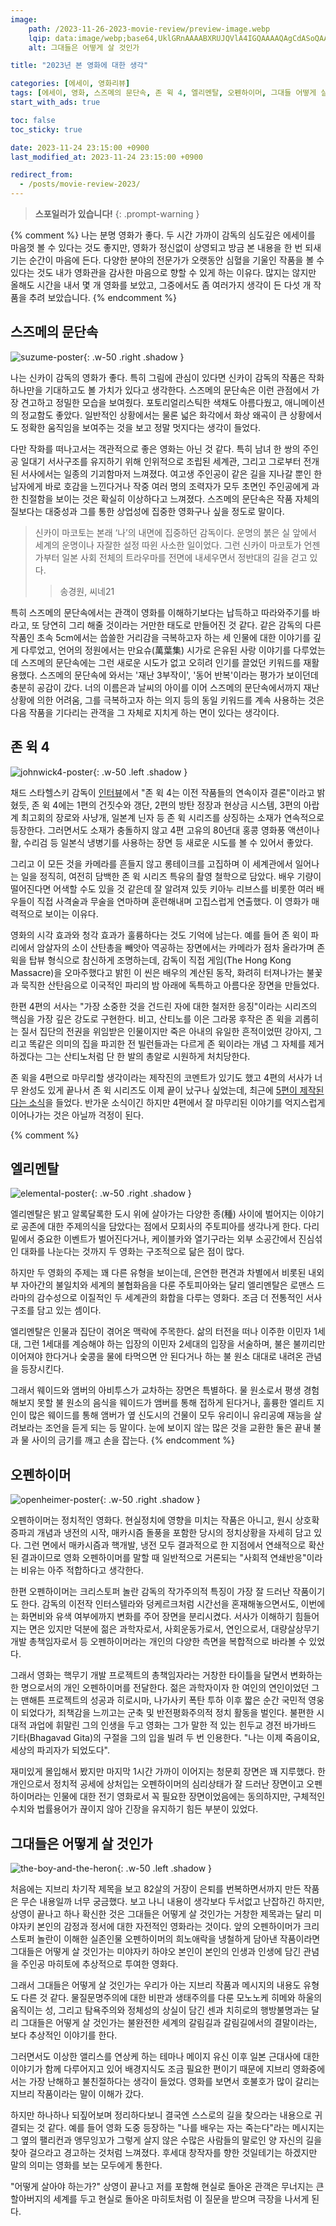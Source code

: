 ```yaml
---
image:
    path: /2023-11-26-2023-movie-review/preview-image.webp
    lqip: data:image/webp;base64,UklGRnAAAABXRUJQVlA4IGQAAAAQAgCdASoQAAgAAgA0JaACdAYtpzl/B4u4AP7316Ym0YB1WfrICzJ9WhT3z/F97BdlzfuaIObCT81VHxO8ifmW7rutNSyHlhU9LBs4+B45TxU6lEqT6pY3XoJZHNcRIMwf38gA
    alt: 그대들은 어떻게 살 것인가

title: "2023년 본 영화에 대한 생각"

categories: [에세이, 영화리뷰]
tags: [에세이, 영화, 스즈메의 문단속, 존 윅 4, 엘리멘탈, 오펜하이머, 그대들 어떻게 살 것인가]
start_with_ads: true

toc: false
toc_sticky: true

date: 2023-11-24 23:15:00 +0900
last_modified_at: 2023-11-24 23:15:00 +0900

redirect_from:
  - /posts/movie-review-2023/
---
```


> **스포일러가 있습니다!**
{: .prompt-warning }

{% comment %}
나는 분명 영화가 좋다. 두 시간 가까이 감독의 심도깊은 에세이를 마음껏 볼 수 있다는 것도 좋지만, 영화가 정신없이 상영되고 방금 본 내용을 한 번 되새기는 순간이 마음에 든다. 다양한 분야의 전문가가 오랫동안 심혈을 기울인 작품을 볼 수 있다는 것도 내가 영화관을 감사한 마음으로 향할 수 있게 하는 이유다. 많지는 않지만 올해도 시간을 내서 몇 개 영화를 보았고, 그중에서도 좀 여러가지 생각이 든 다섯 개 작품을 추려 보았습니다.
{% endcomment %}

## **스즈메의 문단속**

![suzume-poster](/2023-11-26-2023-movie-review/suzume-poster.webp){: .w-50 .right .shadow }

나는 신카이 감독의 영화가 좋다. 특히 그림에 관심이 있다면 신카이 감독의 작품은 작화 하나만을 기대하고도 볼 가치가 있다고 생각한다. 스즈메의 문단속은 이런 관점에서 가장 견고하고 정밀한 모습을 보여줬다. 포토리얼리스틱한 색채도 아름다웠고, 애니메이션의 정교함도 좋았다. 일반적인 상황에서는 물론 넓은 화각에서 화상 왜곡이 큰 상황에서도 정확한 움직임을 보여주는 것을 보고 정말 멋지다는 생각이 들었다.

다만 작화를 떠나고서는 객관적으로 좋은 영화는 아닌 것 같다. 특히 남녀 한 쌍의 주인공 일대기 서사구조를 유지하기 위해 인위적으로 조립된 세계관, 그리고 그로부터 전개된 서사에서는 일종의 기괴함마저 느껴졌다. 여고생 주인공이 같은 길을 지나갈 뿐인 한 남자에게 바로 호감을 느낀다거나 작중 여러 명의 조력자가 모두 초면인 주인공에게 과한 친절함을 보이는 것은 확실히 이상하다고 느껴졌다. 스즈메의 문단속은 작품 자체의 질보다는 대중성과 그를 통한 상업성에 집중한 영화구나 싶을 정도로 말이다.

> 신카이 마코토는 본래 ‘나’의 내면에 집중하던 감독이다. 운명의 붉은 실 앞에서 세계의 운명이나 자잘한 설정 따윈 사소한 일이었다. 그런 신카이 마코토가 언젠가부터 일본 사회 전체의 트라우마를 전면에 내세우면서 정반대의 길을 걷고 있다.
>> 송경원, 씨네21

특히 스즈메의 문단속에서는 관객이 영화를 이해하기보다는 납득하고 따라와주기를 바라고, 또 당연히 그리 해줄 것이라는 거만한 태도로 만들어진 것 같다. 같은 감독의 다른 작품인 초속 5cm에서는 씁쓸한 거리감을 극복하고자 하는 세 인물에 대한 이야기를 깊게 다루었고, 언어의 정원에서는 만요슈(萬葉集) 시가로 은유된 사랑 이야기를 다루었는데 스즈메의 문단속에는 그런 새로운 시도가 없고 오히려 인기를 끌었던 키워드를 재활용했다. 스즈메의 문단속에 와서는 '재난 3부작이', '동어 반복'이라는 평가가 보이던데 충분히 공감이 갔다. 너의 이름은과 날씨의 아이를 이어 스즈메의 문단속에서까지 재난상황에 의한 어려움, 그를 극복하고자 하는 의지 등의 동일 키워드를 계속 사용하는 것은 다음 작품을 기다리는 관객을 그 자체로 지치게 하는 면이 있다는 생각이다.

## **존 윅 4**

![johnwick4-poster](/2023-11-26-2023-movie-review/johnwick4-poster.webp){: .w-50 .left .shadow }

채드 스타헬스키 감독이 [인터뷰](https://manofmany.com/entertainment/movies-tv/john-wick-4-trailer)에서 "존 윅 4는 이전 작품들의 연속이자 결론"이라고 밝혔듯, 존 윅 4에는 1편의 건짓수와 갱단, 2편의 방탄 정장과 현상금 시스템, 3편의 아랍계 최고회의 장로와 사냥개, 일본계 닌자 등 존 윅 시리즈를 상징하는 소재가 연속적으로 등장한다. 그러면서도 소재가 충돌하지 않고 4편 고유의 80년대 홍콩 영화풍 액션이나 활, 수리검 등 일본식 냉병기를 사용하는 장면 등 새로운 시도를 볼 수 있어서 좋았다.

그리고 이 모든 것을 카메라를 흔들지 않고 롱테이크를 고집하며 이 세계관에서 일어나는 일을 정직히, 여전히 담백한 존 윅 시리즈 특유의 촬영 철학으로 담았다. 배우 기량이 떨어진다면 어색할 수도 있을 것 같은데 잘 알려져 있듯 키아누 리브스를 비롯한 여러 배우들이 직접 사격술과 무술을 연마하며 훈련해내며 고집스럽게 연출했다. 이 영화가 매력적으로 보이는 이유다.

영화의 시각 효과와 청각 효과가 훌륭하다는 것도 기억에 남는다. 예를 들어 존 윅이 파리에서 암살자의 소이 산탄총을 빼앗아 역공하는 장면에서는 카메라가 점차 올라가며 존 윅을 탑뷰 형식으로 참신하게 조명하는데, 감독이 직접 게임(The Hong Kong Massacre)을 오마주했다고 밝힌 이 씬은 배우의 계산된 동작, 화려히 터져나가는 불꽃과 묵직한 산탄음으로 이국적인 파리의 밤 아래에 독특하고 아름다운 장면을 만들었다.

한편 4편의 서사는 "가장 소중한 것을 건드린 자에 대한 철저한 응징"이라는 시리즈의 핵심을 가장 깊은 강도로 구현한다. 비고, 산티노를 이은 그라몽 후작은 존 윅을 괴롭히는 질서 집단의 전권을 위임받은 인물이지만 죽은 아내의 유일한 흔적이었떤 강아지, 그리고 똑같은 의미의 집을 파괴한 전 빌런들과는 다르게 존 윅이라는 개념 그 자체를 제거하겠다는 그는 산티노처럼 단 한 발의 총알로 시원하게 처치당한다.

존 윅을 4편으로 마무리할 생각이라는 제작진의 코멘트가 있기도 했고 4편의 서사가 너무 완성도 있게 끝나서 존 윅 시리즈도 이제 끝이 났구나 싶었는데, 최근에 [5편이 제작된다는 소식](https://hypebeast.kr/2023/11/john-wick-5-confirmed-for-production)을 들었다. 반가운 소식이긴 하지만 4편에서 잘 마무리된 이야기를 억지스럽게 이어나가는 것은 아닐까 걱정이 된다.

{% comment %}
## **엘리멘탈**

![elemental-poster](/2023-11-26-2023-movie-review/elemental-poster.webp){: .w-50 .right .shadow }

엘리멘탈은 밝고 알록달록한 도시 위에 살아가는 다양한 종(種) 사이에 벌어지는 이야기로 공존에 대한 주제의식을 담았다는 점에서 모회사의 주토피아를 생각나게 한다. 다리 밑에서 중요한 이벤트가 벌어진다거나, 케이블카와 열기구라는 외부 소공간에서 진심섞인 대화를 나눈다는 것까지 두 영화는 구조적으로 닮은 점이 많다.

하지만 두 영화의 주제는 꽤 다른 유형을 보이는데, 은연한 편견과 차별에서 비롯된 내외부 자아간의 불일치와 세계의 불협화음을 다룬 주토피아와는 달리 엘리멘탈은 로맨스 드라마의 감수성으로 이질적인 두 세계관의 화합을 다루는 영화다. 조금 더 전통적인 서사구조를 담고 있는 셈이다.

엘리멘탈은 인물과 집단이 겪어온 맥락에 주목한다. 삶의 터전을 떠나 이주한 이민자 1세대, 그런 1세대를 계승해야 하는 입장의 이민자 2세대의 입장을 서술하며, 불은 불끼리만 이어져야 한다거나 숯콩을 물에 타먹으면 안 된다거나 하는 불 원소 대대로 내려온 관념을 등장시킨다.

그래서 웨이드와 앰버의 아비투스가 교차하는 장면은 특별하다. 물 원소로서 평생 경험해보지 못할 불 원소의 음식을 웨이드가 앰버를 통해 접하게 된다거나, 훌륭한 엘리트 지인이 많은 웨이드를 통해 앰버가 옆 신도시의 건물이 모두 유리이니 유리공예 재능을 살려보라는 조언을 듣게 되는 등 말이다. 눈에 보이지 않는 많은 것을 교환한 둘은 끝내 불과 물 사이의 금기를 깨고 손을 잡는다.
{% endcomment %}

## **오펜하이머**

![openheimer-poster](/2023-11-26-2023-movie-review/openheimer-poster.webp){: .w-50 .right .shadow }

오펜하이머는 정치적인 영화다. 현실정치에 영향을 미치는 작품은 아니고, 원시 상호확증파괴 개념과 냉전의 시작, 매카시즘 돌풍을 포함한 당시의 정치상황을 자세히 담고 있다. 그런 면에서 매카시즘과 핵개발, 냉전 모두 결과적으로 한 지점에서 연쇄적으로 확산된 결과이므로 영화 오펜하이머를 말할 때 일반적으로 거론되는 "사회적 연쇄반응"이라는 비유는 아주 적합하다고 생각한다.

한편 오펜하이머는 크리스토퍼 놀란 감독의 작가주의적 특징이 가장 잘 드러난 작품이기도 한다. 감독의 이전작 인터스텔라와 덩케르크처럼 시간선을 혼재해놓으면서도, 이번에는 화면비와 유색 여부에까지 변화를 주어 장면을 분리시켰다. 서사가 이해하기 힘들어지는 면은 있지만 덕분에 젊은 과학자로서, 사회운동가로서, 연인으로서, 대량살상무기 개발 총책임자로서 등 오펜하이머라는 개인의 다양한 측면을 복합적으로 바라볼 수 있었다.

그래서 영화는 핵무기 개발 프로젝트의 총책임자라는 거창한 타이틀을 달면서 변화하는 한 명으로서의 개인 오펜하이머를 전달한다. 젊은 과학자이자 한 여인의 연인이었던 그는 맨해튼 프로젝트의 성공과 히로시마, 나가사키 폭탄 투하 이후 짧은 순간 국민적 영웅이 되었다가, 죄책감을 느끼고는 군축 및 반전평화주의적 정치 활동을 벌인다. 불편한 시대적 과업에 휘말린 그의 인생을 두고 영화는 그가 말한 적 있는 힌두교 경전 바가바드 기타(Bhagavad Gita)의 구절을 그의 입을 빌려 두 번 인용한다. "나는 이제 죽음이요, 세상의 파괴자가 되었도다".

재미있게 몰입해서 봤지만 마지막 1시간 가까이 이어지는 청문회 장면은 꽤 지루했다. 한 개인으로서 정치적 공세에 상처입는 오펜하이머의 심리상태가 잘 드러난 장면이고 오펜하이머라는 인물에 대한 전기 영화로서 꼭 필요한 장면이었음에는 동의하지만, 구체적인 수치와 법률용어가 끊이지 않아 긴장을 유지하기 힘든 부분이 있었다.

## **그대들은 어떻게 살 것인가**

![the-boy-and-the-heron](/2023-11-26-2023-movie-review/the-boy-and-the-heron.webp){: .w-50 .left .shadow }

처음에는 지브리 차기작 제목을 보고 82살의 거장이 은퇴를 번복하면서까지 만든 작품은 무슨 내용일까 너무 궁금했다. 보고 나니 내용이 생각보다 두서없고 난잡하긴 하지만, 상영이 끝나고 하나 확신한 것은 그대들은 어떻게 살 것인가는 거창한 제목과는 달리 미야자키 본인의 감정과 정서에 대한 자전적인 영화라는 것이다. 앞의 오펜하이머가 크리스토퍼 놀란이 이해한 실존인물 오펜하이머의 희노애락을 냉철하게 담아낸 작품이라면 그대들은 어떻게 살 것인가는 미야자키 하야오 본인이 본인의 인생과 인생에 담긴 관념을 주인공 마히토에 추상적으로 투여한 영화다.

그래서 그대들은 어떻게 살 것인가는 우리가 아는 지브리 작품과 메시지의 내용도 유형도 다른 것 같다. 물질문명주의에 대한 비판과 생태주의를 다룬 모노노케 히메와 하울의 움직이는 성, 그리고 탐욕주의와 정체성의 상실이 담긴 센과 치히로의 행방불명과는 달리 그대들은 어떻게 살 것인가는 불완전한 세계의 갈림길과 갈림길에서의 결말이라는, 보다 추상적인 이야기를 한다.

그러면서도 이상한 앨리스를 연상케 하는 테마나 메이지 유신 이후 일본 근대사에 대한 이야기가 함께 다루어지고 있어 배경지식도 조금 필요한 편이기 때문에 지브리 영화중에서는 가장 난해하고 불친절하다는 생각이 들었다. 영화를 보면서 호불호가 많이 갈리는 지브리 작품이라는 말이 이해가 갔다.

하지만 하나하나 되짚어보며 정리하다보니 결국엔 스스로의 길을 찾으라는 내용으로 귀결되는 것 같다. 예를 들어 영화 도중 등장하는 "나를 배우는 자는 죽는다"라는 메시지는 그 옆의 팰리컨과 앵무잉꼬가 그렇게 살지 않은 수많은 사람들의 말로인 양 자신의 길을 찾아 걸으라고 경고하는 것처럼 느껴졌다. 후세대 창작자를 향한 것일테기는 하겠지만 말의 의미는 영화를 보는 모두에게 통한다.

"어떻게 살아야 하는가?" 상영이 끝나고 저를 포함해 현실로 돌아온 관객은 무너지는 큰할아버지의 세계를 두고 현실로 돌아온 마히토처럼 이 질문을 받으며 극장을 나서게 된다.

<script type="application/ld+json">
    {
      "@context":"https://schema.org",
      "@type":"ItemList",
      "itemListElement":[
        {
          "@type":"ListItem",
          "name": "스즈메의 문단속",
          "image": "https://cdn.jsdelivr.net/gh/hyngng/hyngng.github.io.resources@master/2023-11-26-2023-movie-review/suzume-poster.webp",
          "position":1
        },
        {
          "@type":"ListItem",
          "name": "존 윅 4",
          "image": "https://cdn.jsdelivr.net/gh/hyngng/hyngng.github.io.resources@master/2023-11-26-2023-movie-review/johnwick4-poster.webp",
          "position":2
        },
        {
          "@type":"ListItem",
          "name": "오펜하이머",
          "image": "https://cdn.jsdelivr.net/gh/hyngng/hyngng.github.io.resources@master/2023-11-26-2023-movie-review/openheimer-poster.webp",
          "position":3
        },
        {
          "@type":"ListItem",
          "name": "그대들은 어떻게 살 것인가",
          "image": "https://cdn.jsdelivr.net/gh/hyngng/hyngng.github.io.resources@master/2023-11-26-2023-movie-review/the-boy-and-the-heron.webp",
          "position":4
        }
      ]
    }
</script>